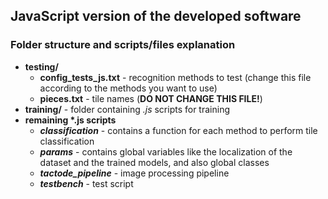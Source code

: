 ## JavaScript version of the developed software

### Folder structure and scripts/files explanation
* **testing/**
    * __config_tests_js.txt__ - recognition methods to test (change this file according to the methods you want to use)
    * __pieces.txt__ - tile names (__DO NOT CHANGE THIS FILE!__)
* **training/** - folder containing _.js_ scripts for training
* **remaining \*.js scripts**
    * ___classification___ - contains a function for each method to perform tile classification
    * ___params___ - contains global variables like the localization of the dataset and the trained models, and also global classes
    * ___tactode_pipeline___ - image processing pipeline
    * ___testbench___ - test script
